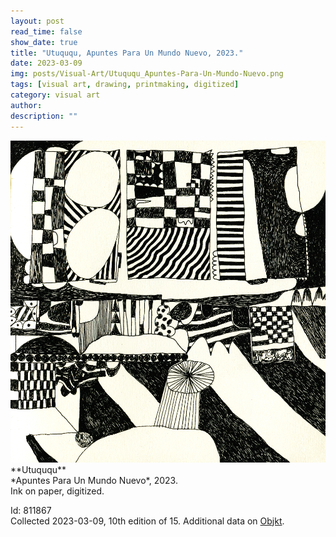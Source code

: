 ```yaml
---
layout: post
read_time: false
show_date: true
title: "Utuququ, Apuntes Para Un Mundo Nuevo, 2023."
date: 2023-03-09
img: posts/Visual-Art/Utuququ_Apuntes-Para-Un-Mundo-Nuevo.png
tags: [visual art, drawing, printmaking, digitized]
category: visual art
author: 
description: ""
---
```


<img src='./assets/img/posts/Visual-Art/Utuququ_Apuntes-Para-Un-Mundo-Nuevo.png'>

<br>
**Utuququ**
<br>*Apuntes Para Un Mundo Nuevo*, 2023.
<br>Ink on paper, digitized.

 <div class="page-separator"></div>

Id: 811867
<br>Collected 2023-03-09, 10th edition of 15. Additional data on [Objkt](https://objkt.com/tokens/hicetnunc/811867).
